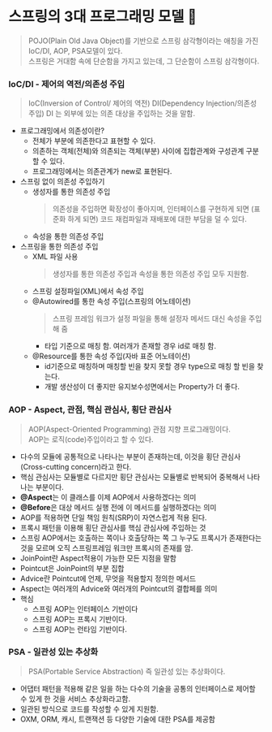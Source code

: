 # 스프링의 3대 프로그래밍 모델 📌
> POJO(Plain Old Java Object)를 기반으로 스프링 삼각형이라는 애칭을 가진 IoC/DI, AOP, PSA모델이 있다.     
> 스프링은 거대함 속에 단순함을 가지고 있는데, 그 단순함이 스프링 삼각형이다.

### IoC/DI - 제어의 역전/의존성 주입
> IoC(Inversion of Control/ 제어의 역전) DI(Dependency Injection/의존성 주입)
> DI 는 외부에 있는 의존 대상을 주입하는 것을 말함.
* 프로그래밍에서 의존성이란?
  * 전체가 부분에 의존한다고 표현할 수 있다.
  * 의존하는 객체(전체)와 의존되는 객체(부분) 사이에 집합관계와 구성관계 구분할 수 있다.
  * 프로그래밍에서는 의존관계가 new로 표현된다.
* 스프링 없이 의존성 주입하기
  * 생성자를 통한 의존성 주입
    > 의존성을 주입하면 확장성이 좋아지며, 인터페이스를 구현하게 되면 (표준화 하게 되면) 코드 재컴파일과 재배포에 대한 부담을 덜 수 있다.
  * 속성을 통한 의존성 주입
* 스프링을 통한 의존성 주입
  * XML 파일 사용
    > 생성자를 통한 의존성 주입과 속성을 통한 의존성 주입 모두 지원함.
  * 스프링 설정파일(XML)에서 속성 주입
  * @Autowired를 통한 속성 주입(스프링의 어노테이션)
    > 스프링 프레임 워크가 설정 파일을 통해 설정자 메서드 대신 속성을 주입해 줌
    * 타입 기준으로 매칭 함. 여러개가 존재할 경우 id로 매칭 함.
  * @Resource를 통한 속성 주입(자바 표준 어노테이션)
    * id기준으로 매칭하며 매칭할 빈을 찾지 못할 경우 type으로 매칭 할 빈을 찾는다.
    * 개발 생산성이 더 좋지만 유지보수성면에서는 Property가 더 좋다.

### AOP - Aspect, 관점, 핵심 관심사, 횡단 관심사
> AOP(Aspect-Oriented Programming) 관점 지향 프로그래밍이다.      
> AOP는 로직(code)주입이라고 할 수 있다.
* 다수의 모듈에 공통적으로 나타나는 부분이 존재하는데, 이것을 횡단 관심사 (Cross-cutting concern)라고 한다.
* 핵심 관심사는 모듈별로 다르지만 횡단 관심사는 모듈별로 반복되어 중복해서 나타나는 부분이다.
* **@Aspect**는 이 클래스를 이제 AOP에서 사용하겠다는 의미
* **@Before**은 대상 메서드 실행 전에 이 메서드를 실행하겠다는 의미
* AOP를 적용하면 단일 책임 원칙(SRP)이 자연스럽게 적용 된다.
* 프록시 패턴을 이용해 횡단 관심사를 핵심 관심사에 주입하는 것
* 스프링 AOP에서는 호출하는 쪽이나 호출당하는 쪽 그 누구도 프록시가 존재한다는 것을 모르며 오직 스프링프레임 워크만 프록시의 존재를 암.
* JoinPoint란 Aspect적용이 가능한 모든 지점을 말함
* Pointcut은 JoinPoint의 부분 집합
* Advice란 Pointcut에 언제, 무엇을 적용할지 정의한 메서드
* Aspect는 여러개의 Advice와 여러개의 Pointcut의 결합페를 의미
* 핵심
  * 스프링 AOP는 인터페이스 기반이다
  * 스프링 AOP는 프록시 기반이다.
  * 스프링 AOP는 런타임 기반이다.
    
### PSA - 일관성 있는 추상화
> PSA(Portable Service Abstraction) 즉 일관성 있는 추상화이다.
* 어댑터 패턴을 적용해 같은 일을 하는 다수의 기술을 공통의 인터페이스로 제어할 수 있게 한 것을 서비스 추상화라고함.
* 일관된 방식으로 코드를 작성할 수 있게 지원함.
* OXM, ORM, 캐시, 트랜잭션 등 다양한 기술에 대한 PSA를 제공함

